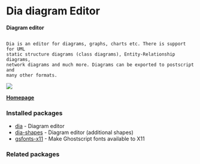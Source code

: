 # Dia diagram Editor

__Diagram editor__

```

Dia is an editor for diagrams, graphs, charts etc. There is support for UML
static structure diagrams (class diagrams), Entity-Relationship diagrams,
network diagrams and much more. Diagrams can be exported to postscript and
many other formats.

```

[![](https://screenshots.debian.net/thumbnail/dia/)](https://screenshots.debian.net/screenshot/dia/)


 **[Homepage](https://wiki.gnome.org/Apps/Dia/)**

### Installed packages

* [dia](https://packages.debian.org/stretch/dia) - Diagram editor
* [dia-shapes](https://packages.debian.org/stretch/dia-shapes) - Diagram editor (additional shapes)
* [gsfonts-x11](https://packages.debian.org/stretch/gsfonts-x11) - Make Ghostscript fonts available to X11

### Related packages

<sub>  </sub>
